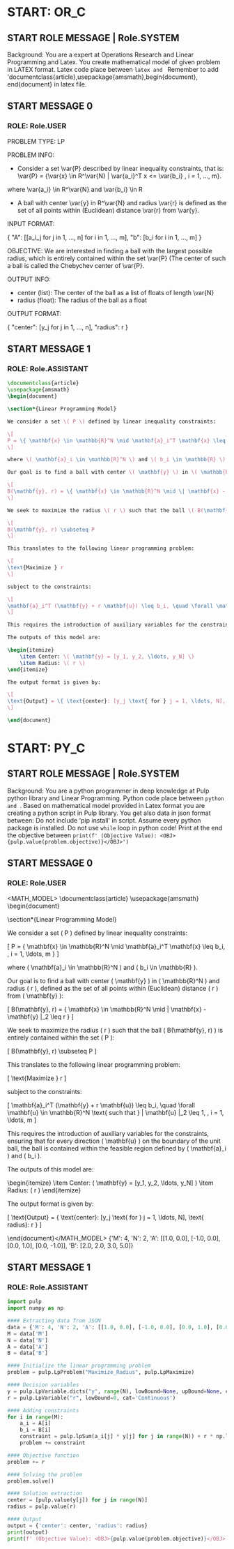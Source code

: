 # START: OR_C 
## START ROLE MESSAGE | Role.SYSTEM 
Background: You are a expert at Operations Research and Linear Programming and Latex. You create mathematical model of given problem in LATEX format. Latex code place between ```latex and ``` Remember to add 'documentclass{article},usepackage{amsmath},begin{document}, end{document} in latex file. 
## START MESSAGE 0 
### ROLE: Role.USER
<DESCRIPTION>

PROBLEM TYPE: LP

PROBLEM INFO: 
- Consider a set \var{P} described by linear inequality constraints, that is:
 \var{P} = {\var{x} \in R^\var{N} | \var{a_i}^T x <= \var{b_i} , i = 1, ..., m}.

where \var{a_i} \in R^\var{N} and \var{b_i} \in R

- A ball with center \var{y} in R^\var{N} and radius \var{r} is defined as the set of all points within (Euclidean) distance \var{r} from \var{y}.


INPUT FORMAT: 

{
    "A": [[a_i_j for j in 1, ..., n] for i in 1, ..., m],
    "b": [b_i for i in 1, ..., m]
}

OBJECTIVE: We are interested in finding a ball with the largest possible radius, which is entirely contained within the set \var{P} (The center of such a ball is called the Chebychev center of \var{P}.

OUTPUT INFO:

- center (list): The center of the ball as a list of floats of length \var{N}
- radius (float): The radius of the ball as a float

OUTPUT FORMAT:

{
    "center": [y_j for j in 1, ..., n],
    "radius": r
}


</DESCRIPTION>


## START MESSAGE 1 
### ROLE: Role.ASSISTANT
```latex
\documentclass{article}
\usepackage{amsmath}
\begin{document}

\section*{Linear Programming Model}

We consider a set \( P \) defined by linear inequality constraints:

\[
P = \{ \mathbf{x} \in \mathbb{R}^N \mid \mathbf{a}_i^T \mathbf{x} \leq b_i, \, i = 1, \ldots, m \}
\]

where \( \mathbf{a}_i \in \mathbb{R}^N \) and \( b_i \in \mathbb{R} \).

Our goal is to find a ball with center \( \mathbf{y} \) in \( \mathbb{R}^N \) and radius \( r \), defined as the set of all points within (Euclidean) distance \( r \) from \( \mathbf{y} \):

\[
B(\mathbf{y}, r) = \{ \mathbf{x} \in \mathbb{R}^N \mid \| \mathbf{x} - \mathbf{y} \|_2 \leq r \}
\]

We seek to maximize the radius \( r \) such that the ball \( B(\mathbf{y}, r) \) is entirely contained within the set \( P \):

\[
B(\mathbf{y}, r) \subseteq P
\]

This translates to the following linear programming problem:

\[
\text{Maximize } r
\]

subject to the constraints:

\[
\mathbf{a}_i^T (\mathbf{y} + r \mathbf{u}) \leq b_i, \quad \forall \mathbf{u} \in \mathbb{R}^N \text{ such that } \| \mathbf{u} \|_2 \leq 1, \, i = 1, \ldots, m
\]

This requires the introduction of auxiliary variables for the constraints, ensuring that for every direction \( \mathbf{u} \) on the boundary of the unit ball, the ball is contained within the feasible region defined by \( \mathbf{a}_i \) and \( b_i \).

The outputs of this model are:

\begin{itemize}
    \item Center: \( \mathbf{y} = [y_1, y_2, \ldots, y_N] \)
    \item Radius: \( r \)
\end{itemize}

The output format is given by:

\[
\text{Output} = \{ \text{center}: [y_j \text{ for } j = 1, \ldots, N], \text{ radius}: r \}
\]

\end{document}
```

# START: PY_C 
## START ROLE MESSAGE | Role.SYSTEM 
Background: You are a python programmer in deep knowledge at Pulp python library and Linear Programming. Python code place between ```python and ```. Based on mathematical model provided in Latex format you are creating a python script in Pulp library. You get also data in json format between: <DATA></DATA> Do not include 'pip install' in script. Assume every python package is installed. Do not use `while` loop in python code! Print at the end the objective between <OBJ></OBJ> `print(f' (Objective Value): <OBJ>{pulp.value(problem.objective)}</OBJ>')` 
## START MESSAGE 0 
### ROLE: Role.USER
<MATH_MODEL>
\documentclass{article}
\usepackage{amsmath}
\begin{document}

\section*{Linear Programming Model}

We consider a set \( P \) defined by linear inequality constraints:

\[
P = \{ \mathbf{x} \in \mathbb{R}^N \mid \mathbf{a}_i^T \mathbf{x} \leq b_i, \, i = 1, \ldots, m \}
\]

where \( \mathbf{a}_i \in \mathbb{R}^N \) and \( b_i \in \mathbb{R} \).

Our goal is to find a ball with center \( \mathbf{y} \) in \( \mathbb{R}^N \) and radius \( r \), defined as the set of all points within (Euclidean) distance \( r \) from \( \mathbf{y} \):

\[
B(\mathbf{y}, r) = \{ \mathbf{x} \in \mathbb{R}^N \mid \| \mathbf{x} - \mathbf{y} \|_2 \leq r \}
\]

We seek to maximize the radius \( r \) such that the ball \( B(\mathbf{y}, r) \) is entirely contained within the set \( P \):

\[
B(\mathbf{y}, r) \subseteq P
\]

This translates to the following linear programming problem:

\[
\text{Maximize } r
\]

subject to the constraints:

\[
\mathbf{a}_i^T (\mathbf{y} + r \mathbf{u}) \leq b_i, \quad \forall \mathbf{u} \in \mathbb{R}^N \text{ such that } \| \mathbf{u} \|_2 \leq 1, \, i = 1, \ldots, m
\]

This requires the introduction of auxiliary variables for the constraints, ensuring that for every direction \( \mathbf{u} \) on the boundary of the unit ball, the ball is contained within the feasible region defined by \( \mathbf{a}_i \) and \( b_i \).

The outputs of this model are:

\begin{itemize}
    \item Center: \( \mathbf{y} = [y_1, y_2, \ldots, y_N] \)
    \item Radius: \( r \)
\end{itemize}

The output format is given by:

\[
\text{Output} = \{ \text{center}: [y_j \text{ for } j = 1, \ldots, N], \text{ radius}: r \}
\]

\end{document}</MATH_MODEL>
<DATA>
{'M': 4, 'N': 2, 'A': [[1.0, 0.0], [-1.0, 0.0], [0.0, 1.0], [0.0, -1.0]], 'B': [2.0, 2.0, 3.0, 5.0]}</DATA>


## START MESSAGE 1 
### ROLE: Role.ASSISTANT
```python
import pulp
import numpy as np

#### Extracting data from JSON
data = {'M': 4, 'N': 2, 'A': [[1.0, 0.0], [-1.0, 0.0], [0.0, 1.0], [0.0, -1.0]], 'B': [2.0, 2.0, 3.0, 5.0]}
M = data['M']
N = data['N']
A = data['A']
B = data['B']

#### Initialize the linear programming problem
problem = pulp.LpProblem("Maximize_Radius", pulp.LpMaximize)

#### Decision variables
y = pulp.LpVariable.dicts("y", range(N), lowBound=None, upBound=None, cat='Continuous')
r = pulp.LpVariable("r", lowBound=0, cat='Continuous')

#### Adding constraints
for i in range(M):
    a_i = A[i]
    b_i = B[i]
    constraint = pulp.lpSum(a_i[j] * y[j] for j in range(N)) + r * np.linalg.norm(a_i) <= b_i
    problem += constraint

#### Objective function
problem += r

#### Solving the problem
problem.solve()

#### Solution extraction
center = [pulp.value(y[j]) for j in range(N)]
radius = pulp.value(r)

#### Output
output = {'center': center, 'radius': radius}
print(output)
print(f' (Objective Value): <OBJ>{pulp.value(problem.objective)}</OBJ>')
```

